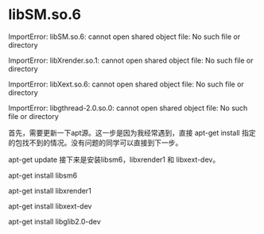 
# libSM.so.6

ImportError: libSM.so.6: cannot open shared object file: No such file or directory

ImportError: libXrender.so.1: cannot open shared object file: No such file or directory

ImportError: libXext.so.6: cannot open shared object file: No such file or directory

ImportError: libgthread-2.0.so.0: cannot open shared object file: No such file or directory

首先，需要更新一下apt源。这一步是因为我经常遇到，直接 apt-get install 指定的包找不到的情况。没有问题的同学可以直接到下一步。

apt-get update
接下来是安装libsm6，libxrender1 和 libxext-dev。

apt-get install libsm6

apt-get install libxrender1

apt-get install libxext-dev

apt-get install libglib2.0-dev
 
